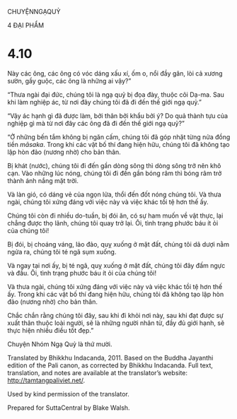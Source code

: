 CHUYỆNNGẠQUỶ

4 ĐẠI PHẨM

# 4.10

Này các ông, các ông có vóc dáng xấu xí, ốm o, nổi đầy gân, lòi cả xương sườn, gầy guộc, các ông là những ai vậy?”

“Thưa ngài đại đức, chúng tôi là ngạ quỷ bị đọa đày, thuộc cõi Dạ-ma. Sau khi làm nghiệp ác, từ nơi đây chúng tôi đã đi đến thế giới ngạ quỷ.”

“Vậy ác hạnh gì đã được làm, bởi thân bởi khẩu bởi ý? Do quả thành tựu của nghiệp gì mà từ nơi đây các ông đã đi đến thế giới ngạ quỷ?”

“Ở những bến tắm không bị ngăn cấm, chúng tôi đã góp nhặt từng nửa đồng tiền _māsaka_. Trong khi các vật bố thí đang hiện hữu, chúng tôi đã không tạo lập hòn đảo (nương nhờ) cho bản thân.

Bị khát (nước), chúng tôi đi đến gần dòng sông thì dòng sông trở nên khô cạn. Vào những lúc nóng, chúng tôi đi đến gần bóng râm thì bóng râm trở thành ánh nắng mặt trời.

Và làn gió, có dáng vẻ của ngọn lửa, thổi đến đốt nóng chúng tôi. Và thưa ngài, chúng tôi xứng đáng với việc này và việc khác tồi tệ hơn thế ấy.

Chúng tôi còn đi nhiều do-tuần, bị đói ăn, có sự ham muốn về vật thực, lại chẳng được thọ lãnh, chúng tôi quay trở lại. Ôi, tình trạng phước báu ít ỏi của chúng tôi!

Bị đói, bị choáng váng, lảo đảo, quỵ xuống ở mặt đất, chúng tôi dã dượi nằm ngửa ra, chúng tôi té ngã sụm xuống.

Và ngay tại nơi ấy, bị té ngã, quỵ xuống ở mặt đất, chúng tôi đây đấm ngực và đầu. Ôi, tình trạng phước báu ít ỏi của chúng tôi!

Và thưa ngài, chúng tôi xứng đáng với việc này và việc khác tồi tệ hơn thế ấy. Trong khi các vật bố thí đang hiện hữu, chúng tôi đã không tạo lập hòn đảo (nương nhờ) cho bản thân.

Chắc chắn rằng chúng tôi đây, sau khi đi khỏi nơi này, sau khi đạt được sự xuất thân thuộc loài người, sẽ là những người nhân từ, đầy đủ giới hạnh, sẽ thực hiện nhiều điều tốt đẹp.”

Chuyện Nhóm Ngạ Quỷ là thứ mười.

Translated by Bhikkhu Indacanda, 2011. Based on the Buddha Jayanthi edition of the Pali canon, as corrected by Bhikkhu Indacanda. Full text, translation, and notes are available at the translator’s website: http://tamtangpaliviet.net/.

Used by kind permission of the translator.

Prepared for SuttaCentral by Blake Walsh.